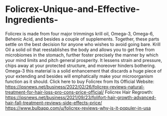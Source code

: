 # Folicrex-Unique-and-Effective-Ingredients-
Folicrex is made from four major trimmings krill oil, Omega-3, Omega-6, Behenic Acid, and besides a couple of supplements. Together, these parts settle on the best decision for anyone who wishes to avoid going bare. Krill Oil a solid oil that reestablishes the body and allows you to get free from microbiomes in the stomach, further foster precisely the manner by which your mind limits and pitch general prosperity. It lessens strain and pressure, chips away at your protected structure, and moreover hinders bothering. Omega-3 this material is a solid enhancement that discards a huge piece of your extending and besides will emphatically make your microorganism function as it should. Click here to buy Folicrex from Its Official Website: https://ipsnews.net/business/2022/02/26/folicrex-reviews-natural-treatment-for-hair-loss-pro-cons-price-official/  Folicrex Hair Regrowth: https://ipsnews.net/business/2021/09/23/folifort-hair-growth-advanced-hair-fall-treatment-reviews-side-effects-price/  https://www.bulbapp.com/u/folicrex-reviews-why-is-it-populer-in-usa
